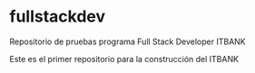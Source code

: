 # fullstackdev
Repositorio de pruebas programa Full Stack Developer ITBANK

Este es el primer repositorio para la construcción del ITBANK